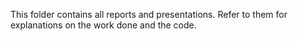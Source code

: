 This folder contains all reports and presentations. Refer to them for explanations on the work done and the code.
